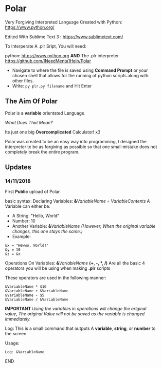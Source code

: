 # Polar
Very Forgiving Interpreted Language
Created with Python: https://www.python.org/

Edited With Sublime Text 3 : https://www.sublimetext.com/

To Interperate A .plr Sript, You will need:

python: https://www.python.org **AND** The .plr interpreter https://github.com/INeedMenta1Help/Polar


- Navigate to where the file is saved using **Command Prompt** or your chosen shell that allows for the running of python scripts along with other files.
- Write: `py plr.py filename` and Hit Enter

## **The Aim Of Polar**
Polar is a **variable** orientated Language.

_What Does That Mean?_

Its just one big **Overcomplicated** Calculator! x3


Polar was created to be an easy way into programming, I designed the interpreter to be as forgiving as possible so that one small mistake does not completely break the entire program.

## **Updates**
### **14/11/2018**
First **Public** upload of Polar.


basic syntax:
Declaring Variables:
**&**_VariableName_ = _VariableContents_
A Variable can either be:
  - A String: "Hello, World"
  - Number: 10
  - Another Variable: **&**_VariableName_ _(However, When the original variable changes, this one stays the same.)_
  - Example:
```
&x = "Hewwo, World!"
&y = 10
&z = &x
```


Operations On Variables:
**&**_VariableName_ __(+, -, *, /)__ Are all the basic 4 operators you will be using when making **.plr** scripts

These operators are used in the following manner:
```
&VariableName * $10
&VariableName + &VariableName
&VariableName - $5
&VariableName / &VariableName
```
**IMPORTANT**
_Using the variables in operations will change the original value,_
_The original Value will not be saved as the variable is changed immediately._


Log:
This is a small command that outputs A **variable**, **string**, or **number** to the screen.

Usage:

`Log: &VariableName`

END
